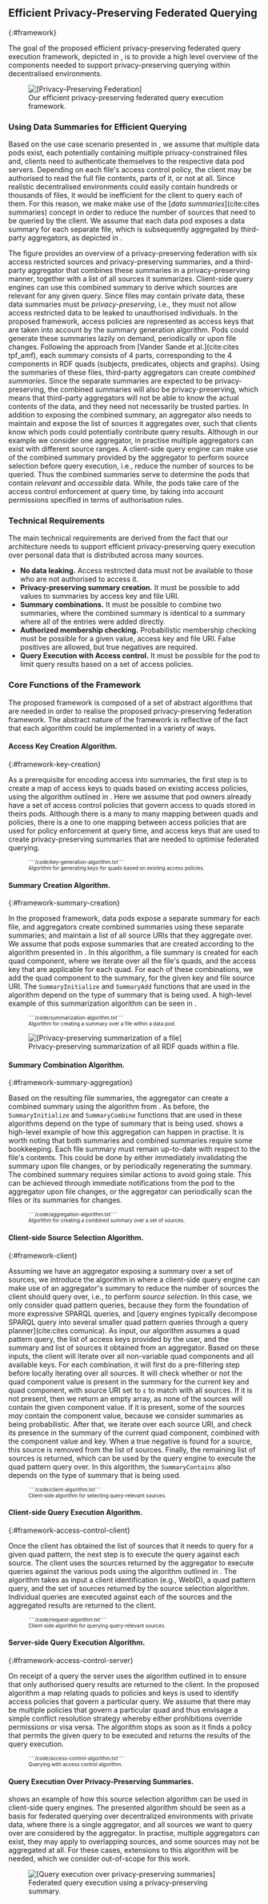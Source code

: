 ## Efficient Privacy-Preserving Federated Querying
{:#framework}

The goal of the proposed efficient privacy-preserving federated query execution framework, depicted in [](#figure-privacy-federation-architecture), is to provide a high level overview of the components needed to support privacy-preserving querying within decentralised environments.

<figure id="figure-privacy-federation-architecture">
<img src="img/privacy-federation-architecture.svg" alt="[Privacy-Preserving Federation]" class="figure-width-twothird">
<figcaption markdown="block">
Our efficient privacy-preserving federated query execution framework.
</figcaption>
</figure>

### Using Data Summaries for Efficient Querying

Based on the use case scenario presented in [](#use-case), we assume that multiple data pods exist, each potentially containing multiple privacy-constrained files and, clients need to authenticate themselves to the respective data pod servers. Depending on each file's access control policy, the client may be authorised to read the full file contents, parts of it, or not at all.
Since realistic decentralised environments could easily contain hundreds or thousands of files,
it would be inefficient for the client to query each of them.
For this reason, we make make use of the [_data summaries_](cite:cites summaries) concept
in order to reduce the number of sources that need to be queried by the client.
We assume that each data pod exposes a data summary for each separate file, which is subsequently aggregated by third-party aggregators, as depicted in [](#figure-privacy-federation-architecture).



The figure provides an overview of a privacy-preserving federation with six access restricted sources and privacy-preserving summaries, and a third-party aggregator that combines these summaries in a privacy-preserving manner, together with a list of all sources it summarizes. Client-side query engines can use this combined summary to derive which sources are relevant for any given query. Since files may contain private data, these data summaries must be _privacy-preserving_,
i.e., they must not allow access restricted data to be leaked to unauthorised individuals.
In the proposed framework, access policies are represented as access keys that are taken into account by the summary generation algorithm. Pods could generate these summaries lazily on demand, periodically or upon file changes.
Following the approach from [Vander Sande et al.](cite:cites tpf_amf), each summary consists of 4 parts, corresponding to the 4 components in RDF quads (subjects, predicates, objects and graphs).
Using the summaries of these files, third-party aggregators can create _combined summaries_.
Since the separate summaries are expected to be privacy-preserving, the combined summaries will also be privacy-preserving,
which means that third-party aggregators will not be able to know the actual contents of the data,
and they need not necessarily be trusted parties.
In addition to exposing the combined summary,
an aggregator also needs to maintain and expose the list of sources it aggregates over,
such that clients know which pods could potentially contribute query results.
Although in our example we consider one aggregator, in practise multiple aggregators can exist with different source ranges.
A client-side query engine can make use of the combined summary provided by the aggregator to perform source selection before query execution, i.e., reduce the number of sources to be queried. Thus the combined summaries serve to determine the pods that contain _relevant_ and _accessible_ data.
While, the pods take care of the access control enforcement at query time, by taking into account permissions specified in terms of authorisation rules.

### Technical Requirements

The main technical requirements are derived from the fact that our architecture needs to support efficient privacy-preserving query execution over personal data that is distributed across many sources.

- **No data leaking.**
   Access restricted data must not be available to those who are not authorised to access it.
- **Privacy-preserving summary creation.**
   It must be possible to add values to summaries by access key and file URI.
- **Summary combinations.**
   It must be possible to combine two summaries,
   where the combined summary is identical to a summary where all of the entries were added directly.
- **Authorized membership checking.**
   Probabilistic membership checking must be possible for a given value, access key and file URI.
   False positives are allowed, but true negatives are required.
- **Query Execution with Access control.**
   It must be possible for the pod to limit query results based on a set of access policies.

### Core Functions of the Framework

The proposed framework is composed of a set of abstract algorithms that are needed in order to realise the proposed privacy-preserving federation framework. The abstract nature of the framework is reflective of the fact that each algorithm could be implemented in a variety of ways.

#### Access Key Creation Algorithm.
{:#framework-key-creation}

As a prerequisite for encoding access into summaries,
the first step is to create a map of access keys to quads based on existing access policies, using the algorithm outlined in [](#key-generation-algorithm). Here we assume that pod owners already have a set of access control policies that govern access to quads stored in theirs pods. Although there is a many to many mapping between quads and policies, there is a one to one mapping between access policies that are used for policy enforcement at query time, and access keys that are used to create privacy-preserving summaries that are needed to optimise federated querying.


<font size="1">
<figure id="key-generation-algorithm" class="listing">
````/code/key-generation-algorithm.txt````
<figcaption markdown="block">
Algorithm for generating keys for quads based on existing access policies.
</figcaption>
</figure>
</font>

#### Summary Creation Algorithm.
{:#framework-summary-creation}

In the proposed framework, data pods expose a separate summary for each file,
and aggregators create combined summaries using these separate summaries;
and maintain a list of all source URIs that they aggregate over.
We assume that pods expose summaries that are created according to the algorithm presented in [](#summarization-algorithm).
In this algorithm, a file summary is created for each quad component,
where we iterate over all the file's quads,
and the access key that are applicable for each quad.
For each of these combinations, we add the quad component to the summary,
for the given key and file source URI.
The `SummaryInitialize` and `SummaryAdd` functions that are used in the algorithm depend on the type of summary that is being used.
A high-level example of this summarization algorithm can be seen in [](#figure-summary-components-privacy).


<font size="1">
<figure id="summarization-algorithm" class="listing">
````/code/summarization-algorithm.txt````
<figcaption markdown="block">
Algorithm for creating a summary over a file within a data pod.
</figcaption>
</figure>
</font>


<figure id="figure-summary-components-privacy">
<img src="img/summary-components-privacy.svg" alt="[Privacy-preserving summarization of a file]" class="figure-width-twothird">
<figcaption markdown="block">
Privacy-preserving summarization of all RDF quads within a file.
</figcaption>
</figure>

#### Summary Combination Algorithm.
{:#framework-summary-aggregation}

Based on the resulting file summaries,
the aggregator can create a combined summary using the algorithm from [](#aggregation-algorithm).
As before, the `SummaryInitialize` and `SummaryCombine` functions that are used in these algorithms
depend on the type of summary that is being used.
[](#figure-summary-components-privacy-aggregated) shows a high-level example of how this aggregation can happen in practise.
It is worth noting that both summaries and combined summaries require some bookkeeping.
Each file summary must remain up-to-date with respect to the file's contents.
This could be done by either immediately invalidating the summary upon file changes,
or by periodically regenerating the summary.
The combined summary requires similar actions to avoid going stale.
This can be achieved through immediate notifications from the pod to the aggregator upon file changes,
or the aggregator can periodically scan the files or its summaries for changes.

<font size="1">
<figure id="aggregation-algorithm" class="listing">
````/code/aggregation-algorithm.txt````
<figcaption markdown="block">
Algorithm for creating a combined summary over a set of sources.
</figcaption>
</figure>
</font>

#### Client-side Source Selection Algorithm.
{:#framework-client}

Assuming we have an aggregator exposing a summary over a set of sources,
we introduce the algorithm in [](#client-algorithm) where a client-side query engine can make use of an aggregator's summary
to reduce the number of sources the client should query over, i.e., to perform _source selection_.
In this case, we only consider quad pattern queries,
because they form the foundation of more expressive SPARQL queries,
and [query engines typically decompose SPARQL query into several smaller quad pattern queries through a query planner](cite:cites comunica).
As input, our algorithm assumes a quad pattern query,
the list of access keys provided by the user,
and the summary and list of sources it obtained from an aggregator.
Based on these inputs, the client will iterate over all non-variable quad components
and all available keys.
For each combination, it will first do a pre-filtering step before locally iterating over all sources.
It will check whether or not the quad component value
is present in the summary for the current key and quad component,
with source URI set to `ε` to match with all sources.
If it is not present, then we return an empty array, as none of the sources will contain the given component value.
If it is present, some of the sources _may_ contain the component value,
because we consider summaries as being probabilistic.
After that, we iterate over each source URI, and check its presence in the summary of the current quad component,
combined with the component value and key.
When a true negative is found for a source, this source is removed from the list of sources.
Finally, the remaining list of sources is returned,
which can be used by the query engine to execute the quad pattern query over.
In this algorithm, the `SummaryContains` also depends on the type of summary that is being used.

<font size="1">
<figure id="client-algorithm" class="listing">
````/code/client-algorithm.txt````
<figcaption markdown="block">
Client-side algorithm for selecting query-relevant sources.
</figcaption>
</figure>
</font>

#### Client-side Query Execution Algorithm.
{:#framework-access-control-client}

Once the client has obtained the list of sources that it needs to query for a given quad pattern, the next step is to execute the query against each source.
The client uses the sources returned by the aggregator to execute queries against the various pods using the algorithm outlined in [](#client-query-algorithm).
The algorithm takes as input a client identification (e.g., WebID), a quad pattern query, and the set of sources returned by the source selection algorithm. Individual queries are executed against each of the sources and the aggregated results are returned to the client.

<font size="1">
<figure id="client-query-algorithm" class="listing">
````/code/request-algorithm.txt````
<figcaption markdown="block">
Client-side algorithm for querying query-relevant sources.
</figcaption>
</figure>
</font>

#### Server-side Query Execution Algorithm.
{:#framework-access-control-server}

On receipt of a query the server uses the algorithm outlined in [](#server-query-algorithm) to ensure that only authorised query results are returned to the client.
In the proposed algorithm a map relating quads to policies and keys is used to identify access policies that govern a particular query. We assume that there may be multiple policies that govern a particular quad and thus envisage a simple conflict resolution strategy whereby either prohibitions override permissions or visa versa. The algorithm stops as soon as it finds a policy that permits the given query to be executed and returns the results of the query execution.

<font size="1">
<figure id="server-query-algorithm" class="listing">
````/code/access-control-algorithm.txt````
<figcaption markdown="block">
Querying with access control algorithm.
</figcaption>
</figure>
</font>

#### Query Execution Over Privacy-Preserving Summaries.

[](#figure-query-execution) shows an example of how this source selection algorithm can be used in client-side query engines.
The presented algorithm should be seen as a basis for federated querying over decentralized environments with private data,
where there is a single aggregator, and all sources we want to query over are considered by the aggregator.
In practise, multiple aggregators can exist,
they may apply to overlapping sources,
and some sources may not be aggregated at all.
For these cases, extensions to this algorithm will be needed,
which we consider out-of-scope for this work.

<figure id="figure-query-execution">
<img src="img/query-execution.svg" alt="[Query execution over privacy-preserving summaries]" class="figure-width-twothird">
<figcaption markdown="block">
Federated query execution using a privacy-preserving summary.
</figcaption>
</figure>

